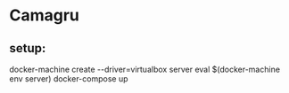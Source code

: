 # Camagru

## setup:

docker-machine create --driver=virtualbox server
eval $(docker-machine env server)
docker-compose up